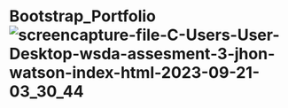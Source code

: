 # Bootstrap_Portfolio![screencapture-file-C-Users-User-Desktop-wsda-assesment-3-jhon-watson-index-html-2023-09-21-03_30_44](https://github.com/Rejuyan-Hossain-Shawon/Bootstrap_Portfolio/assets/86729448/cf59d683-9e77-4067-81a2-681f4ee24e5a)

